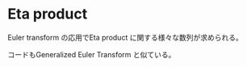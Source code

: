 # Eta product

Euler transform の応用でEta product に関する様々な数列が求められる。

コードもGeneralized Euler Transform と似ている。
